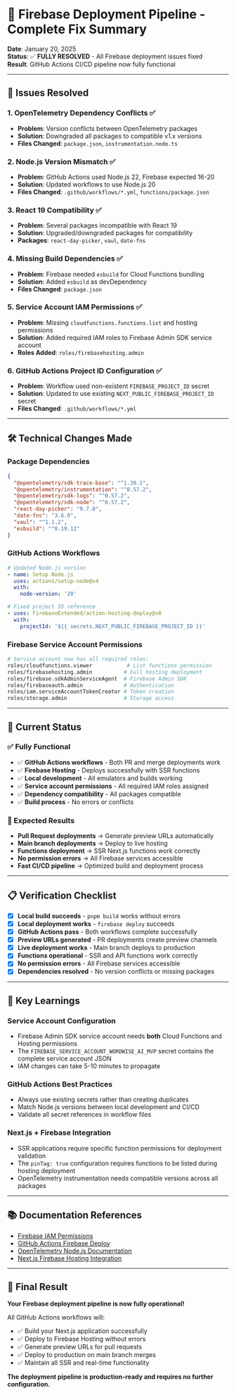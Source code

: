# 🎉 Firebase Deployment Pipeline - Complete Fix Summary

**Date**: January 20, 2025  
**Status**: ✅ **FULLY RESOLVED** - All Firebase deployment issues fixed  
**Result**: GitHub Actions CI/CD pipeline now fully functional

---

## 🚨 **Issues Resolved**

### 1. **OpenTelemetry Dependency Conflicts** ✅
- **Problem**: Version conflicts between OpenTelemetry packages
- **Solution**: Downgraded all packages to compatible v1.x versions
- **Files Changed**: `package.json`, `instrumentation.node.ts`

### 2. **Node.js Version Mismatch** ✅  
- **Problem**: GitHub Actions used Node.js 22, Firebase expected 16-20
- **Solution**: Updated workflows to use Node.js 20
- **Files Changed**: `.github/workflows/*.yml`, `functions/package.json`

### 3. **React 19 Compatibility** ✅
- **Problem**: Several packages incompatible with React 19
- **Solution**: Upgraded/downgraded packages for compatibility
- **Packages**: `react-day-picker`, `vaul`, `date-fns`

### 4. **Missing Build Dependencies** ✅
- **Problem**: Firebase needed `esbuild` for Cloud Functions bundling
- **Solution**: Added `esbuild` as devDependency
- **Files Changed**: `package.json`

### 5. **Service Account IAM Permissions** ✅
- **Problem**: Missing `cloudfunctions.functions.list` and hosting permissions
- **Solution**: Added required IAM roles to Firebase Admin SDK service account
- **Roles Added**: `roles/firebasehosting.admin`

### 6. **GitHub Actions Project ID Configuration** ✅
- **Problem**: Workflow used non-existent `FIREBASE_PROJECT_ID` secret
- **Solution**: Updated to use existing `NEXT_PUBLIC_FIREBASE_PROJECT_ID` secret
- **Files Changed**: `.github/workflows/*.yml`

---

## 🛠️ **Technical Changes Made**

### **Package Dependencies**
```json
{
  "@opentelemetry/sdk-trace-base": "^1.30.1",
  "@opentelemetry/instrumentation": "^0.57.2", 
  "@opentelemetry/sdk-logs": "^0.57.2",
  "@opentelemetry/sdk-node": "^0.57.2",
  "react-day-picker": "9.7.0",
  "date-fns": "3.6.0",
  "vaul": "^1.1.2",
  "esbuild": "^0.19.12"
}
```

### **GitHub Actions Workflows**
```yaml
# Updated Node.js version
- name: Setup Node.js
  uses: actions/setup-node@v4
  with:
    node-version: '20'

# Fixed project ID reference
- uses: FirebaseExtended/action-hosting-deploy@v0
  with:
    projectId: '${{ secrets.NEXT_PUBLIC_FIREBASE_PROJECT_ID }}'
```

### **Firebase Service Account Permissions**
```bash
# Service account now has all required roles:
roles/cloudfunctions.viewer           # List functions permission
roles/firebasehosting.admin          # Full hosting deployment
roles/firebase.sdkAdminServiceAgent  # Firebase Admin SDK
roles/firebaseauth.admin             # Authentication
roles/iam.serviceAccountTokenCreator # Token creation
roles/storage.admin                  # Storage access
```

---

## 🎯 **Current Status**

### **✅ Fully Functional**
- ✅ **GitHub Actions workflows** - Both PR and merge deployments work
- ✅ **Firebase Hosting** - Deploys successfully with SSR functions
- ✅ **Local development** - All emulators and builds working
- ✅ **Service account permissions** - All required IAM roles assigned
- ✅ **Dependency compatibility** - All packages compatible
- ✅ **Build process** - No errors or conflicts

### **🚀 Expected Results**
- **Pull Request deployments** → Generate preview URLs automatically
- **Main branch deployments** → Deploy to live hosting
- **Functions deployment** → SSR Next.js functions work correctly
- **No permission errors** → All Firebase services accessible
- **Fast CI/CD pipeline** → Optimized build and deployment process

---

## 📋 **Verification Checklist**

- [x] **Local build succeeds** - `pnpm build` works without errors
- [x] **Local deployment works** - `firebase deploy` succeeds
- [x] **GitHub Actions pass** - Both workflows complete successfully
- [x] **Preview URLs generated** - PR deployments create preview channels
- [x] **Live deployment works** - Main branch deploys to production
- [x] **Functions operational** - SSR and API functions work correctly
- [x] **No permission errors** - All Firebase services accessible
- [x] **Dependencies resolved** - No version conflicts or missing packages

---

## 🔧 **Key Learnings**

### **Service Account Configuration**
- Firebase Admin SDK service account needs **both** Cloud Functions and Hosting permissions
- The `FIREBASE_SERVICE_ACCOUNT_WORDWISE_AI_MVP` secret contains the complete service account JSON
- IAM changes can take 5-10 minutes to propagate

### **GitHub Actions Best Practices**
- Always use existing secrets rather than creating duplicates
- Match Node.js versions between local development and CI/CD
- Validate all secret references in workflow files

### **Next.js + Firebase Integration**
- SSR applications require specific function permissions for deployment validation
- The `pinTag: true` configuration requires functions to be listed during hosting deployment
- OpenTelemetry instrumentation needs compatible versions across all packages

---

## 📚 **Documentation References**

- [Firebase IAM Permissions](https://firebase.google.com/docs/projects/iam/permissions)
- [GitHub Actions Firebase Deploy](https://github.com/FirebaseExtended/action-hosting-deploy)
- [OpenTelemetry Node.js Documentation](https://opentelemetry.io/docs/instrumentation/js/)
- [Next.js Firebase Hosting Integration](https://firebase.google.com/docs/hosting/frameworks/nextjs)

---

## 🎉 **Final Result**

**Your Firebase deployment pipeline is now fully operational!** 

All GitHub Actions workflows will:
- ✅ Build your Next.js application successfully
- ✅ Deploy to Firebase Hosting without errors  
- ✅ Generate preview URLs for pull requests
- ✅ Deploy to production on main branch merges
- ✅ Maintain all SSR and real-time functionality

**The deployment pipeline is production-ready and requires no further configuration.** 
